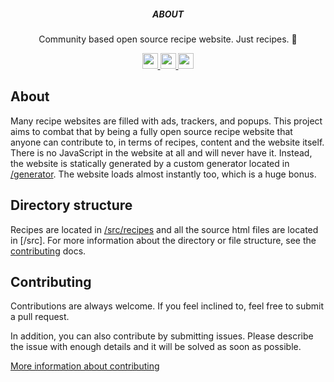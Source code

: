 <p align='center'>
  <h5 align='center'>ABOUT</h5>
  <p align='center'>
    Community based open source recipe website. Just recipes. 🙌
  </p>
</p>

<p align='center'>
  <a href='https://example.com'>
    <img src='https://img.shields.io/badge/status-indev-blue?style=for-the-badge' height='25'>
  </a>
  <a href='https://example.com'>
    <img src='https://img.shields.io/badge/build-success-blue?style=for-the-badge' height='25'>
  </a>
  <a href='https://github.com/prettier/prettier'>
    <img src='https://img.shields.io/badge/code_style-prettier-blue?style=for-the-badge' height='25'>
  </a>
</p>

## About

Many recipe websites are filled with ads, trackers, and popups. This project aims to combat that by being a fully open source recipe website that anyone can contribute to, in terms of recipes, content and the website itself. There is no JavaScript in the website at all and will never have it. Instead, the website is statically generated by a custom generator located in [/generator](./generator/). The website loads almost instantly too, which is a huge bonus.

## Directory structure

Recipes are located in [/src/recipes](./src/recipes) and all the source html files are located in [/src]. For more information about the directory or file structure, see the [contributing](https://pinchofsalt.web.app/contribute.html) docs.

## Contributing

Contributions are always welcome. If you feel inclined to, feel free to submit a pull request.

In addition, you can also contribute by submitting issues. Please describe the issue with enough details and it will be solved as soon as possible.

[More information about contributing](https://pinchofsalt.web.app/contribute.html)